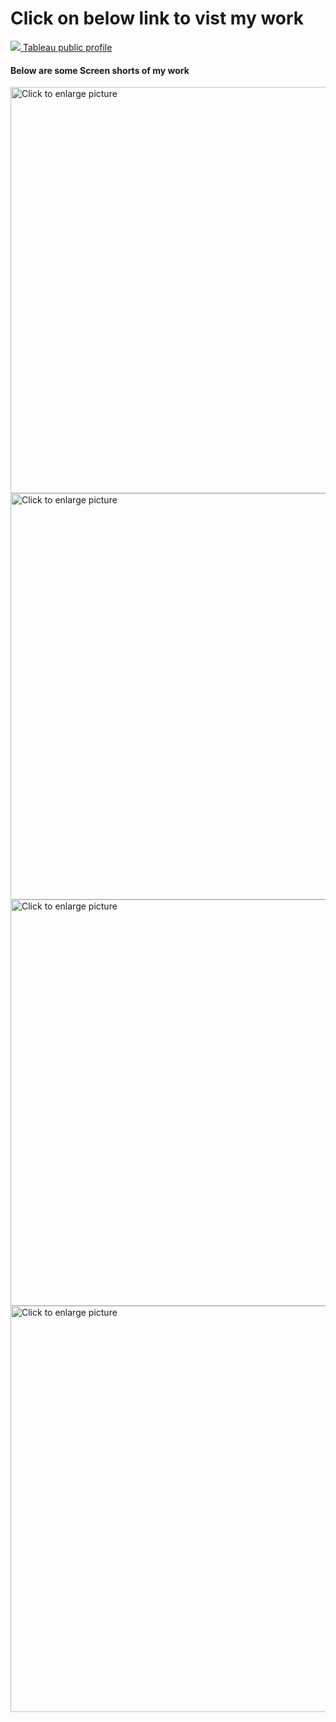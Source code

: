 # Click on below link to vist my work 
<img src="https://img.icons8.com/color/30/000000/hand-right.png"><a href="https://public.tableau.com/app/profile/sutariya.kishankumar"> Tableau public profile <a>
#### Below are some Screen shorts of my work
  
   <a href="https://drive.google.com/uc?export=view&id=1Z6xtB_-Z-fuTAzBDCf7urk-z2A34Cp61">
    <img src="https://drive.google.com/uc?export=view&id=1Z6xtB_-Z-fuTAzBDCf7urk-z2A34Cp61" style="width: 650px; max-width: 100%; height: auto" title="Click to enlarge picture" />
   <a href="https://drive.google.com/uc?export=view&id=1_lvTRgfqagO3BUEeUdoYko3vRcpUM_z3">
    <img src="https://drive.google.com/uc?export=view&id=1_lvTRgfqagO3BUEeUdoYko3vRcpUM_z3" style="width: 650px; max-width: 100%; height: auto" title="Click to enlarge picture" />
        
   <a href="https://drive.google.com/uc?export=view&id=1nv4qPPSa1dXwntv1kS3u74Esy3chfPQW">
    <img src="https://drive.google.com/uc?export=view&id=1nv4qPPSa1dXwntv1kS3u74Esy3chfPQW" style="width: 650px; max-width: 100%; height: auto" title="Click to enlarge picture" />
           
   <a href="https://drive.google.com/uc?export=view&id=1Xh9RnA6asU5e2ndRPB1nIGljpGp50e2l">
    <img src="https://drive.google.com/uc?export=view&id=1Xh9RnA6asU5e2ndRPB1nIGljpGp50e2l" style="width: 650px; max-width: 100%; height: auto" title="Click to enlarge picture" />
  
